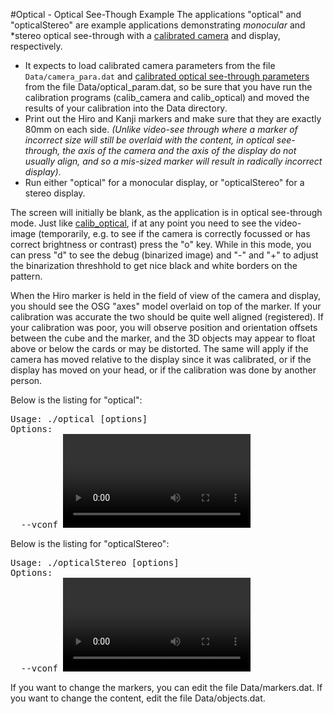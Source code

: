 #Optical - Optical See-Though Example
The applications "optical" and "opticalStereo" are example applications demonstrating *monocular* and *stereo optical see-through with a [calibrated camera][config_camera_calibration] and display, respectively.

-   It expects to load calibrated camera parameters from the file `Data/camera_para.dat` and [calibrated optical see-through parameters][config_optical_see-through] from the file Data/optical_param.dat, so be sure that you have run the calibration programs (calib\_camera and calib\_optical) and moved the results of your calibration into the Data directory.
-   Print out the Hiro and Kanji markers and make sure that they are exactly 80mm on each side. *(Unlike video-see through where a marker of incorrect size will still be overlaid with the content, in optical see-through, the axis of the camera and the axis of the display do not usually align, and so a mis-sized marker will result in radically incorrect display)*.
-   Run either "optical" for a monocular display, or "opticalStereo" for a stereo display.

The screen will initially be blank, as the application is in optical see-through mode. Just like [calib\_optical][config_optical_see-through], if at any point you need to see the video-image (temporarily, e.g. to see if the camera is correctly focussed or has correct brightness or contrast) press the "o" key. While in this mode, you can press "d" to see the debug (binarized image) and "-" and "+" to adjust the binarization threshhold to get nice black and white borders on the pattern.

When the Hiro marker is held in the field of view of the camera and display, you should see the OSG "axes" model overlaid on top of the marker. If your calibration was accurate the two should be quite well aligned (registered). If your calibration was poor, you will observe position and orientation offsets between the cube and the marker, and the 3D objects may appear to float above or below the cards or may be distorted. The same will apply if the camera has moved relative to the display since it was calibrated, or if the display has moved on your head, or if the calibration was done by another person.

Below is the listing for "optical":

<pre>
Usage: ./optical [options]
Options:
  --vconf <video parameter for the camera>
  --cpara <camera parameter file for the camera>
  -cpara=<camera parameter file for the camera>
  --width w     Use display/window width of w pixels.
  --height h    Use display/window height of h pixels.
  --refresh f   Use display refresh rate of f Hz.
  --windowed    Display in window, rather than fullscreen.
  --fullscreen  Display fullscreen, rather than in window.
  -h -help --help: show this message
</pre>

Below is the listing for "opticalStereo":
<pre>
Usage: ./opticalStereo [options]
Options:
  --vconf <video parameter for the camera>
  --cpara <camera parameter file for the camera>
  -cpara=<camera parameter file for the camera>
  --width w     Use display/window width of w pixels.
  --height h    Use display/window height of h pixels.
  --refresh f   Use display refresh rate of f Hz.
  --windowed    Display in window, rather than fullscreen.
  --fullscreen  Display fullscreen, rather than in window.
  --stereo [INACTIVE|DUAL_OUTPUT|QUADBUFFERED|FRAME_SEQUENTIAL|
            SIDE_BY_SIDE|OVER_UNDER|HALF_SIDE_BY_SIDE|
            OVER_UNDER_HALF_HEIGHT|ANAGLYPH_RED_BLUE|ANAGLYPH_RED_GREEN
            ROW_INTERLACED|COLUMN_INTERLACED|CHECKERBOARD].
            Select mono or stereo mode. (Not all modes supported).
  -h -help --help: show this message
</pre>

If you want to change the markers, you can edit the file Data/markers.dat. If you want to change the content, edit the file Data/objects.dat.

[config_camera_calibration]: 2_Configuration:config_camera_calibration
[config_optical_see-through]: 8_Advanced_Topics:config_optical_see-through

